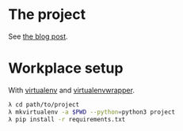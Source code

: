 # The project

See [the blog post](https://nezedrd.github.io/python/interference/2018/04/20/interference-project.html).

# Workplace setup

With [virtualenv](https://virtualenv.pypa.io/en/stable/installation/) and [virtualenvwrapper](http://virtualenvwrapper.readthedocs.io/en/latest/install.html).

```sh
λ cd path/to/project
λ mkvirtualenv -a $PWD --python=python3 project
λ pip install -r requirements.txt
```
